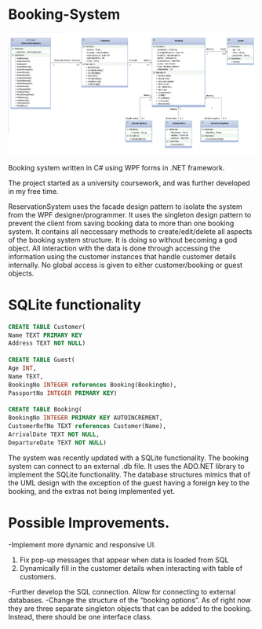 # Booking-System

![UML Diagram](https://raw.githubusercontent.com/BohMich/Booking-System/master/Project%20Model.png)

Booking system written in C# using WPF forms in .NET framework. 

The project started as a university coursework, and was further developed in my free time. 

ReservationSystem uses the facade design pattern to isolate the system from the WPF designer/programmer. 
It uses the singleton design pattern to prevent the client from saving booking data to more than one booking system.
It contains all neccessary methods to create/edit/delete all aspects of the booking system structure. 
It is doing so without becoming a god object. All interaction with the data is done through accessing the information using 
the customer instances that handle customer details internally. No global access is given to either customer/booking or guest objects. 

# SQLite functionality

```sql
CREATE TABLE Customer(
Name TEXT PRIMARY KEY
Address TEXT NOT NULL)

CREATE TABLE Guest( 
Age INT,
Name TEXT,
BookingNo INTEGER references Booking(BookingNo),
PassportNo INTEGER PRIMARY KEY)

CREATE TABLE Booking(
BookingNo INTEGER PRIMARY KEY AUTOINCREMENT,
CustomerRefNo TEXT references Customer(Name), 
ArrivalDate TEXT NOT NULL, 
DepartureDate TEXT NOT NULL)
```

The system was recently updated with a SQLite functionality. 
The booking system can connect to an external .db file. 
It uses the ADO.NET library to implement the SQLite functionality. 
The database structures mimics that of the UML design with the exception of the guest having a foreign key to the booking, 
and the extras not being implemented yet. 

# Possible Improvements. 

-Implement more dynamic and responsive UI. 
  1. Fix pop-up messages that appear when data is loaded from SQL 
  2. Dynamically fill in the customer details when interacting with table of customers.
  
-Further develop the SQL connection. Allow for connecting to external databases. 
-Change the structure of the “booking options”. As of right now they are three separate singleton objects that can be added to the booking. Instead, there should be one interface class.



